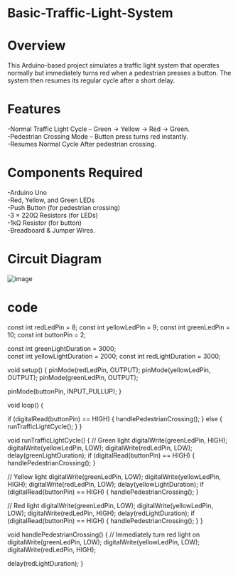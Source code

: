 # Basic-Traffic-Light-System

# Overview
This Arduino-based project simulates a traffic light system that operates normally but immediately turns red when a pedestrian presses a button. The system then resumes its regular cycle after a short delay.

# Features
 -Normal Traffic Light Cycle – Green → Yellow → Red → Green.<br>
 -Pedestrian Crossing Mode – Button press turns red instantly.<br>
 -Resumes Normal Cycle After pedestrian crossing.<br>

# Components Required
-Arduino Uno <br>
-Red, Yellow, and Green LEDs <br>
-Push Button (for pedestrian crossing) <br>
-3 × 220Ω Resistors (for LEDs) <br>
-1kΩ Resistor (for button) <br>
-Breadboard & Jumper Wires.<br>

# Circuit Diagram
![image](https://github.com/user-attachments/assets/7612d257-53c6-4993-b612-ebee396c0125)
# code 
const int redLedPin = 8;
const int yellowLedPin = 9;
const int greenLedPin = 10;
const int buttonPin = 2;


const int greenLightDuration = 3000;  
const int yellowLightDuration = 2000; 
const int redLightDuration = 3000;    

void setup() {
  pinMode(redLedPin, OUTPUT);
  pinMode(yellowLedPin, OUTPUT);
  pinMode(greenLedPin, OUTPUT);

  pinMode(buttonPin, INPUT_PULLUP);
}

void loop() {
 
  if (digitalRead(buttonPin) == HIGH) {
    handlePedestrianCrossing();
  } else {
    runTrafficLightCycle();
  }
}

void runTrafficLightCycle() {
  // Green light
  digitalWrite(greenLedPin, HIGH);
  digitalWrite(yellowLedPin, LOW);
  digitalWrite(redLedPin, LOW);
  delay(greenLightDuration);
  if (digitalRead(buttonPin) == HIGH) {
    handlePedestrianCrossing();
  }

  // Yellow light
  digitalWrite(greenLedPin, LOW);
  digitalWrite(yellowLedPin, HIGH);
  digitalWrite(redLedPin, LOW);
  delay(yellowLightDuration);
  if (digitalRead(buttonPin) == HIGH) {
    handlePedestrianCrossing();
  }

  // Red light
  digitalWrite(greenLedPin, LOW);
  digitalWrite(yellowLedPin, LOW);
  digitalWrite(redLedPin, HIGH);
  delay(redLightDuration);
  if (digitalRead(buttonPin) == HIGH) {
    handlePedestrianCrossing();
  }
}

void handlePedestrianCrossing() {
  // Immediately turn red light on
  digitalWrite(greenLedPin, LOW);
  digitalWrite(yellowLedPin, LOW);
  digitalWrite(redLedPin, HIGH);

  delay(redLightDuration); 
}
